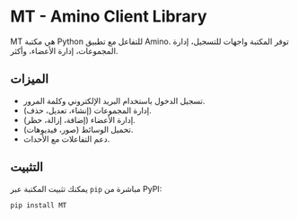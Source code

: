 # MT - Amino Client Library

MT هي مكتبة Python للتفاعل مع تطبيق Amino. توفر المكتبة واجهات للتسجيل، إدارة المجموعات، إدارة الأعضاء، وأكثر.

## الميزات
- تسجيل الدخول باستخدام البريد الإلكتروني وكلمة المرور.
- إدارة المجموعات (إنشاء، تعديل، حذف).
- إدارة الأعضاء (إضافة، إزالة، حظر).
- تحميل الوسائط (صور، فيديوهات).
- دعم التفاعلات مع الأحداث.

## التثبيت

يمكنك تثبيت المكتبة عبر `pip` مباشرة من PyPI:

```bash
pip install MT